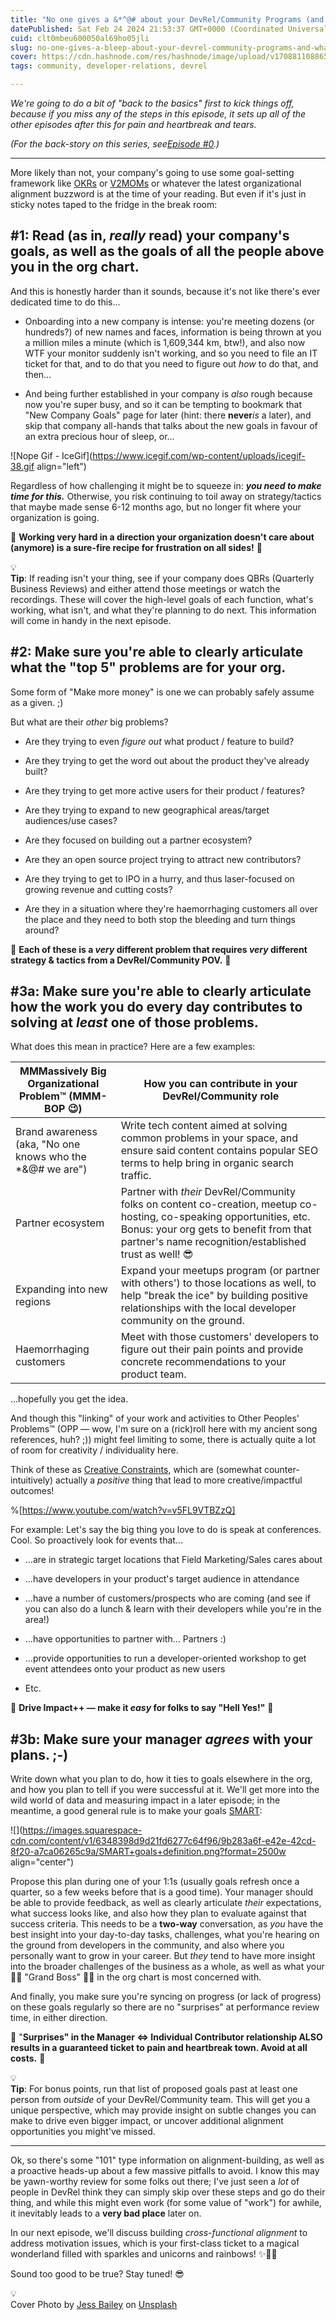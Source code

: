 ```yaml
---
title: "No one gives a &*^@# about your DevRel/Community Programs (and what to do about it) #1: Organizational Alignment"
datePublished: Sat Feb 24 2024 21:53:37 GMT+0000 (Coordinated Universal Time)
cuid: clt0mbeu600050al69ho05jli
slug: no-one-gives-a-bleep-about-your-devrel-community-programs-and-what-to-do-about-it-1-organizational-alignment
cover: https://cdn.hashnode.com/res/hashnode/image/upload/v1708811088654/0a46df50-0918-4a6e-819a-fa181d684c83.jpeg
tags: community, developer-relations, devrel

---
```


*We're going to do a bit of "back to the basics" first to kick things off, because if you miss any of the steps in this episode, it sets up all of the other episodes after this for pain and heartbreak and tears.*

*(For the back-story on this series, see*[*Episode #0*](https://webchick.hashnode.dev/no-one-gives-a-bleep-about-your-devrelcommunity-programs-and-what-to-do-about-it)*.)*

---

More likely than not, your company's going to use some goal-setting framework like [OKRs](https://en.wikipedia.org/wiki/Objectives_and_key_results) or [V2MOMs](https://www.salesforce.com/blog/how-to-create-alignment-within-your-company/) or whatever the latest organizational alignment buzzword is at the time of your reading. But even if it's just in sticky notes taped to the fridge in the break room:

## **#1: Read (as in, *really* read) your company's goals, as well as the goals of all the people above you in the org chart.**

And this is honestly harder than it sounds, because it's not like there's ever dedicated time to do this...

* Onboarding into a new company is intense: you're meeting dozens (or hundreds?) of new names and faces, information is being thrown at you a million miles a minute (which is 1,609,344 km, btw!), and also now WTF your monitor suddenly isn't working, and so you need to file an IT ticket for that, and to do that you need to figure out *how* to do that, and then...
    
* And being further established in your company is *also* rough because now you're super busy, and so it can be tempting to bookmark that "New Company Goals" page for later (hint: there **never***is* a later), and skip that company all-hands that talks about the new goals in favour of an extra precious hour of sleep, or...
    

![Nope Gif - IceGif](https://www.icegif.com/wp-content/uploads/icegif-38.gif align="left")

Regardless of how challenging it might be to squeeze in: ***you need to make time for this.*** Otherwise, you risk continuing to toil away on strategy/tactics that maybe made sense 6-12 months ago, but no longer fit where your organization is going.

🚨 **Working very hard in a direction your organization doesn't care about (anymore) is a sure-fire recipe for frustration on all sides!** 🚨

<div data-node-type="callout">
<div data-node-type="callout-emoji">💡</div>
<div data-node-type="callout-text"><strong>Tip</strong>: If reading isn't your thing, see if your company does QBRs (Quarterly Business Reviews) and either attend those meetings or watch the recordings. These will cover the high-level goals of each function, what's working, what isn't, and what they're planning to do next. This information will come in handy in the next episode.</div>
</div>

## **#2: Make sure you're able to clearly articulate what the "top 5" problems are for your org.**

Some form of "Make more money" is one we can probably safely assume as a given. ;)

But what are their *other* big problems?

* Are they trying to even *figure out* what product / feature to build?
    
* Are they trying to get the word out about the product they've already built?
    
* Are they trying to get more active users for their product / features?
    
* Are they trying to expand to new geographical areas/target audiences/use cases?
    
* Are they focused on building out a partner ecosystem?
    
* Are they an open source project trying to attract new contributors?
    
* Are they trying to get to IPO in a hurry, and thus laser-focused on growing revenue and cutting costs?
    
* Are they in a situation where they're haemorrhaging customers all over the place and they need to both stop the bleeding and turn things around?
    

🚨 **Each of these is a *very* different problem that requires *very* different strategy & tactics from a DevRel/Community POV.** 🚨

## **#3a: Make sure you're able to clearly articulate how the work you do every day contributes to solving at *least* one of those problems.**

What does this mean in practice? Here are a few examples:

| MMMassively Big Organizational Problem™ (MMM-BOP 😉) | How you can contribute in your DevRel/Community role |
| --- | --- |
| Brand awareness (aka, "No one knows who the \*&@# we are") | Write tech content aimed at solving common problems in your space, and ensure said content contains popular SEO terms to help bring in organic search traffic. |
| Partner ecosystem | Partner with *their* DevRel/Community folks on content co-creation, meetup co-hosting, co-speaking opportunities, etc. Bonus: your org gets to benefit from that partner's name recognition/established trust as well! 😎 |
| Expanding into new regions | Expand your meetups program (or partner with others') to those locations as well, to help "break the ice" by building positive relationships with the local developer community on the ground. |
| Haemorrhaging customers | Meet with those customers' developers to figure out their pain points and provide concrete recommendations to your product team. |

...hopefully you get the idea.

And though this "linking" of your work and activities to Other Peoples' Problems™ (OPP — wow, I'm sure on a (rick)roll here with my ancient song references, huh? ;)) might feel limiting to some, there is actually quite a lot of room for creativity / individuality here.

Think of these as [Creative Constraints](https://ed.ted.com/lessons/the-power-of-creative-constraints-brandon-rodriguez), which are (somewhat counter-intuitively) actually a *positive* thing that lead to more creative/impactful outcomes!

%[https://www.youtube.com/watch?v=v5FL9VTBZzQ] 

For example: Let's say the big thing you love to do is speak at conferences. Cool. So proactively look for events that...

* ...are in strategic target locations that Field Marketing/Sales cares about
    
* ...have developers in your product's target audience in attendance
    
* ...have a number of customers/prospects who are coming (and see if you can also do a lunch & learn with their developers while you're in the area!)
    
* ...have opportunities to partner with... Partners :)
    
* ...provide opportunities to run a developer-oriented workshop to get event attendees onto your product as new users
    
* Etc.
    

💖 **Drive Impact++ — make it *easy* for folks to say "Hell Yes!"** 💖

## **#3b: Make sure your manager *agrees* with your plans. ;-)**

Write down what you plan to do, how it ties to goals elsewhere in the org, and how you plan to tell if you were successful at it. We'll get more into the wild world of data and measuring impact in a later episode; in the meantime, a good general rule is to make your goals [SMART](https://www.bitesizelearning.co.uk/resources/smart-goals-meaning-examples):

![](https://images.squarespace-cdn.com/content/v1/6348398d9d21fd6277c64f96/9b283a6f-e42e-42cd-8f20-a7ca06265c9a/SMART+goals+definition.png?format=2500w align="center")

Propose this plan during one of your 1:1s (usually goals refresh once a quarter, so a few weeks before that is a good time). Your manager should be able to provide feedback, as well as clearly articulate *their* expectations, what success looks like, and also how they plan to evaluate against that success criteria. This needs to be a **two-way** conversation, as *you* have the best insight into your day-to-day tasks, challenges, what you're hearing on the ground from developers in the community, and also where you personally want to grow in your career. But *they* tend to have more insight into the broader challenges of the business as a whole, as well as what your 👵🏻 "Grand Boss" 👴🏾 in the org chart is most concerned with.

And finally, you make sure you're syncing on progress (or lack of progress) on these goals regularly so there are no "surprises" at performance review time, in either direction.

🚨 "**Surprises" in the Manager &lt;=&gt; Individual Contributor relationship ALSO results in a guaranteed ticket to pain and heartbreak town. Avoid at all costs.** 🚨

<div data-node-type="callout">
<div data-node-type="callout-emoji">💡</div>
<div data-node-type="callout-text"><strong>Tip</strong>: For bonus points, run that list of proposed goals past at least one person from <em>outside</em> of your DevRel/Community team. This will get you a unique perspective, which may provide insight on subtle changes you can make to drive even bigger impact, or uncover additional alignment opportunities you might've missed.</div>
</div>

---

Ok, so there's some "101" type information on alignment-building, as well as a proactive heads-up about a few massive pitfalls to avoid. I know this may be yawn-worthy review for some folks out there; I've just seen a *lot* of people in DevRel think they can simply skip over these steps and go do their thing, and while this might even work (for some value of "work") for awhile, it inevitably leads to a **very bad place** later on.

In our next episode, we'll discuss building *cross-functional alignment* to address motivation issues, which is your first-class ticket to a magical wonderland filled with sparkles and unicorns and rainbows! ✨🦄🌈

Sound too good to be true? Stay tuned! 😎

<div data-node-type="callout">
<div data-node-type="callout-emoji">💡</div>
<div data-node-type="callout-text">Cover Photo by <a target="_blank" rel="noopener noreferrer nofollow" href="https://unsplash.com/@jessbaileydesigns?utm_content=creditCopyText&amp;utm_medium=referral&amp;utm_source=unsplash" style="pointer-events: none">Jess Bailey</a> on <a target="_blank" rel="noopener noreferrer nofollow" href="https://unsplash.com/photos/colored-pencil-lined-up-on-top-of-white-surface-l3N9Q27zULw?utm_content=creditCopyText&amp;utm_medium=referral&amp;utm_source=unsplash" style="pointer-events: none">Unsplash</a></div>
</div>